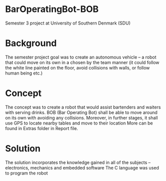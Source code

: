 # BarOperatingBot-BOB
 Semester 3 project at University of Southern Denmark (SDU)
 
# Background
The semester project goal was to create an autonomous vehicle – a robot that could move on its own in a chosen by the team manner (it could follow the white line painted on the floor, avoid collisions with walls, or follow human being etc.)

# Concept
The concept was to create a robot that would assist bartenders and waiters with serving drinks. BOB (Bar Operating Bot) shall be able to move around on its own with avoiding any collisions. Moreover, in further stages, it shall use GPS to locate nearby tables and move to their location
More can be found in Extras folder in Report file.

# Solution
The solution incorporates the knowledge gained in all of the subjects – electronics, mechanics and embedded software
The C language was used to program the robot

